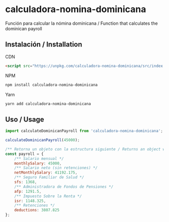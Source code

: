 # calculadora-nomina-dominicana

Función para calcular la nómina dominicana / Function that calculates the dominican payroll

## Instalación / Installation

CDN

```html
<script src="https://unpkg.com/calculadora-nomina-dominicana/src/index.min.js"></script>
```

NPM

```bash
npm install calculadora-nomina-dominicana
```

Yarn

```bash
yarn add calculadora-nomina-dominicana
```

## Uso / Usage

```javascript
import calculateDominicanPayroll from 'calculadora-nomina-dominicana';

calculateDominicanPayroll(45000);

/** Retorna un objeto con la estructura siguiente / Returns an object with the following structure */
const payroll = {
    /** Salario mensual */
    monthlySalary: 45000,
    /** Salario neto (sin retenciones) */
    netMonthlySalary: 41192.175,
    /** Seguro Familiar de Salud */
    sfs: 1368,
    /** Administradora de Fondos de Pensiones */
    afp: 1291.5,
    /** Impuesto Sobre la Renta */
    isr: 1148.325,
    /** Retenciones */
    deductions: 3807.825
};
```
